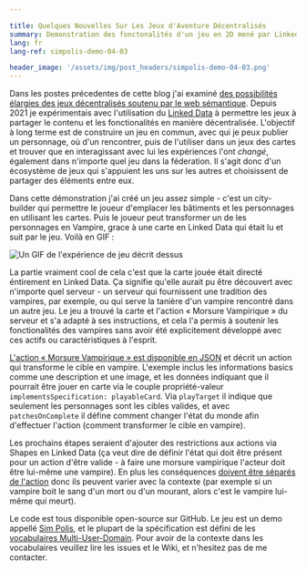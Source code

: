 ```yaml
---

title: Quelques Nouvelles Sur Les Jeux d'Aventure Décentralisés
summary: Demonstration des fonctonalités d'un jeu en 2D mené par Linked Data
lang: fr
lang-ref: simpolis-demo-04-03

header_image: '/assets/img/post_headers/simpolis-demo-04-03.png'
---
```


Dans les postes précedentes de cette blog j'ai examiné [des possibilités élargies des jeux décentralisés soutenu par le web sémantique](https://calum.mackervoy.com/fr/2021/04/23/mud.html). Depuis 2021 je expérimentais avec l'utilisation du [Linked Data](https://www.w3.org/standards/semanticweb/data) à permettre les jeux à partager le contenu et les fonctionalités en manière décentralisée. L'objectif à long terme est de construire un jeu en commun, avec qui je peux publier un personnage, où d'un rencontrer, puis de l'utiliser dans un jeux des cartes et trouver que en interagissant avec lui les expériences l'ont _changé_, également dans n'importe quel jeu dans la féderation. Il s'agit donc d'un écosystème de jeux qui s'appuient les uns sur les autres et choisissent de partager des éléments entre eux.

Dans cette démonstration j'ai créé un jeu assez simple - c'est un city-builder qui permettre le joueur d'emplacer les bâtiments et les personnages en utilisant les cartes. Puis le joueur peut transformer un de les personnages en Vampire, grace à une carte en Linked Data qui était lu et suit par le jeu. Voilà en GIF :

<img src="{{ '/assets/img/post_assets/simpolis-demo-04-03/simpolis.gif' | absolute_url }}" class="blog-full-image" alt="Un GIF de l'expérience de jeu décrit dessus" />

La partie vraiment cool de cela c'est que la carte jouée était directé éntirement en Linked Data. Ça signifie qu'elle aurait pu être découvert avec n'importe quel serveur - un serveur qui fournissent une tradition des vampires, par exemple, ou qui serve la tanière d'un vampire rencontré dans un autre jeu. Le jeu a trouvé la carte et l'action « Morsure Vampirique » du serveur et s'a adapté à ses instructions, et cela l'a permis à soutenir les fonctionalités des vampires sans avoir été explicitement développé avec ces actifs ou caractéristiques à l'esprit.

[L'action « Morsure Vampirique » est disponible en JSON](https://github.com/Multi-User-Domain/vocab/blob/main/examples/actionOutcomeAsCard.json) et décrit un action qui transforme le cible en vampire. L'exemple inclus les informations basics comme une description et une image, et les données indiquant que il pourrait être jouer en carte via le couple propriété-valeur `implementsSpecification: playableCard`. Via `playTarget` il indique que seulement les personnages sont les cibles valides, et avec `patchesOnComplete` il défine comment changer l'état du monde afin d'effectuer l'action (comment transformer le cible en vampire).

Les prochains étapes seraient d'ajouter des restrictions aux actions via Shapes en Linked Data (ça veut dire de définir l'état qui doit être présent pour un action d'être valide - à faire une morsure vampirique l'acteur doit être lui-même une vampire). En plus les conséquences [doivent être séparés de l'action](https://github.com/Multi-User-Domain/SimPolis/issues/2) donc ils peuvent varier avec la contexte (par exemple si un vampire boit le sang d'un mort ou d'un mourant, alors c'est le vampire lui-même qui meurt).

Le code est tous disponible open-source sur GitHub. Le jeu est un demo appellé [Sim Polis](https://github.com/Multi-User-Domain/SimPolis), et le plupart de la spécification est défini de les [vocabulaires Multi-User-Domain](https://github.com/Multi-User-Domain/vocab). Pour avoir de la contexte dans les vocabulaires veuillez lire les issues et le Wiki, et n'hesitez pas de me contacter.
